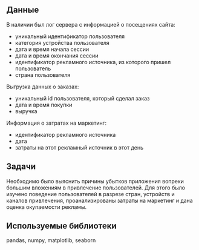 ﻿## Данные

В наличии был лог сервера с информацией о посещениях сайта:

* уникальный идентификатор пользователя
* категория устройства пользователя
* дата и время начала сессии
* дата и время окончания сессии
* идентификатор рекламного источника, из которого пришел пользователь
* страна пользователя


Выгрузка данных о заказах:

* уникальный id пользователя, который сделал заказ
* дата и время покупки
* выручка

Информация о затратах на маркетинг:

* идентификатор рекламного источника
* дата
* затраты на этот рекламный источник в этот день


## Задачи

Необходимо было выяснить причины убытков приложения вопреки большим вложениям в привлечение пользователей. Для этого было изучено поведение пользователей в разрезе стран, устройств и каналов привлечения, проанализированы затраты на маркетинг и 
дана оценка окупаемости рекламы.


## Используемые библиотеки

pandas, numpy, matplotlib, seaborn


